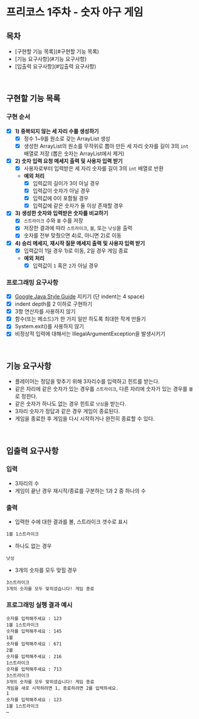 # 프리코스 1주차 - 숫자 야구 게임


## 목차

* [구현할 기능 목록](#구현할 기능 목록)
* [기능 요구사항](#기능 요구사항)
* [입출력 요구사항](#입출력 요구사항)

<br>

## 구현할 기능 목록

### 구현 순서

* [x] **1) 중복되지 않는 세 자리 수를 생성하기**
  * [x]  정수 1~9를 원소로 갖는 ArrayList 생성
  * [x] 생성한 ArrayList의 원소를 무작위로 뽑아 만든 세 자리 숫자를 길이 3의 `int` 배열로 저장
    (뽑은 숫자는 ArrayList에서 제거)

* [x] **2) 숫자 입력 요청 메세지 출력 및 사용자 입력 받기**
    * [x] 사용자로부터 입력받은 세 자리 숫자를 길이 3의 `int` 배열로 반환
    * **예외 처리**
      * [x] 입력값의 길이가 3이 아닐 경우
      * [x] 입력값이 숫자가 아닐 경우
      * [x] 입력값에 0이 포함될 경우
      * [x] 입력값에 같은 숫자가 둘 이상 존재할 경우
    
* [x] **3) 생성한 숫자와 입력받은 숫자를 비교하기**
    * [x] `스트라이크` 수와 `볼` 수를 저장
    * [x] 저장한 결과에 따라 `스트라이크`, `볼`, 또는 `낫싱`을 출력
    * [x] 숫자를 전부 맞췄으면 4)로, 아니면 2)로 이동

* [x] **4) 승리 메세지, 재시작 질문 메세지 출력 및 사용자 입력 받기**
    * [x] 입력값이 1일 경우 1)로 이동, 2일 경우 게임 종료
      
    * **예외 처리**
        * [x] 입력값이 `1` 혹은 `2`가 아닐 경우

### 프로그래밍 요구사항

* [x] [Google Java Style Guide](https://google.github.io/styleguide/javaguide.html) 지키기 (단 indent는 4 space)
* [x] indent depth를 2 이하로 구현하기
* [x] 3항 연산자를 사용하지 않기
* [x] 함수(또는 메소드)가 한 가지 일만 하도록 최대한 작게 만들기
* [x] System.exit()를 사용하지 않기
* [x] 비정상적 입력에 대해서는 IllegalArgumentException을 발생시키기

<br>

## 기능 요구사항

- 플레이어는 정답을 맞추기 위해 3자리수를 입력하고 힌트를 받는다.
- 같은 자리에 같은 숫자가 있는 경우를 `스트라이크`, 다른 자리에 숫자가 있는 경우를 `볼`로 정한다.
- 같은 숫자가 하나도 없는 경우 힌트로 `낫싱`을 받는다.
- 3자리 숫자가 정답과 같은 경우 게임이 종료된다.
- 게임을 종료한 후 게임을 다시 시작하거나 완전히 종료할 수 있다.

<br>

## 입출력 요구사항
### 입력
- 3자리의 수
- 게임이 끝난 경우 재시작/종료를 구분하는 1과 2 중 하나의 수

### 출력
- 입력한 수에 대한 결과를 볼, 스트라이크 갯수로 표시
```
1볼 1스트라이크
```
- 하나도 없는 경우 
```
낫싱
```
- 3개의 숫자를 모두 맞힐 경우
```
3스트라이크
3개의 숫자를 모두 맞히셨습니다! 게임 종료
```

### 프로그래밍 실행 결과 예시
```
숫자를 입력해주세요 : 123
1볼 1스트라이크
숫자를 입력해주세요 : 145
1볼
숫자를 입력해주세요 : 671
2볼
숫자를 입력해주세요 : 216
1스트라이크
숫자를 입력해주세요 : 713
3스트라이크
3개의 숫자를 모두 맞히셨습니다! 게임 종료
게임을 새로 시작하려면 1, 종료하려면 2를 입력하세요.
1
숫자를 입력해주세요 : 123
1볼 1스트라이크
… 
```

